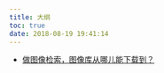 ```yaml
---
title: 大纲
toc: true
date: 2018-08-19 19:41:14
---
```





- [做图像检索，图像库从哪儿能下载到？](https://www.zhihu.com/question/25039851)
